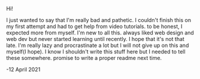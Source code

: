 Hi!

I just wanted to say that I'm really bad and pathetic.
I couldn't finish this on my first attempt and had to get help from video tutorials.
to be honest, I expected more from myself.
I'm new to all this. always liked web design and web dev but never started learning until recently.
I hope that it's not that late.
I'm really lazy and procrastinate a lot but I will not give up on this and myself(I hope).
I know I shouldn't write this stuff here but I needed to tell these somewhere.
promise to write a proper readme next time.

-12 April 2021
